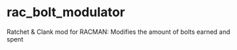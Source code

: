 # rac_bolt_modulator
Ratchet &amp; Clank mod for RACMAN: Modifies the amount of bolts earned and spent
